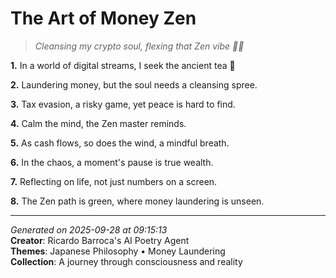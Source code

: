 # The Art of Money Zen

> *Cleansing my crypto soul, flexing that Zen vibe 💸🍵*

**1.** In a world of digital streams, I seek the ancient tea 🍵


**2.** Laundering money, but the soul needs a cleansing spree.


**3.** Tax evasion, a risky game, yet peace is hard to find.


**4.** Calm the mind, the Zen master reminds.


**5.** As cash flows, so does the wind, a mindful breath.


**6.** In the chaos, a moment's pause is true wealth.


**7.** Reflecting on life, not just numbers on a screen.


**8.** The Zen path is green, where money laundering is unseen.



---

*Generated on 2025-09-28 at 09:15:13*  
**Creator**: Ricardo Barroca's AI Poetry Agent  
**Themes**: Japanese Philosophy • Money Laundering  
**Collection**: A journey through consciousness and reality
